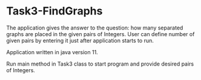 # Task3-FindGraphs
The application gives the answer to the question: how many separated graphs are placed in the given pairs of Integers. User can define number of given pairs by entering
it just after application starts to run.

Application written in java version 11.

Run main method in Task3 class to start program and provide desired pairs of Integers.
